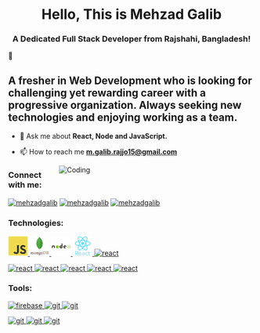 

<h1 align="center">Hello, This is Mehzad Galib</h1>
<h3 align="center">A Dedicated Full Stack Developer from Rajshahi, Bangladesh!</h3> 👋


## A fresher in Web Development who is looking for challenging yet rewarding career with a progressive organization. Always seeking new technologies and enjoying working as a team.

- 💬 Ask me about **React, Node and JavaScript.**

- 📫 How to reach me **m.galib.rajjo15@gmail.com**

<img align="right" alt="Coding" width="400" src="https://i.ibb.co/jVyrhbD/developer-gif.gif">

<h3 align="left">Connect with me:</h3>
<p align="left">

<a href="www.linkedin.com/in/mehzad-galib" target="blank"><img align="center" src="https://www.vectorlogo.zone/logos/linkedin/linkedin-icon.svg" alt="mehzadgalib" height="30" width="40" /></a>
<a href="https://www.facebook.com/mehzad.galib/" target="blank"><img align="center" src="https://www.vectorlogo.zone/logos/facebook/facebook-official.svg" alt="mehzadgalib" height="30" width="40" /></a>
 <a href="m.galib.rajjo15@gmail.com" target="blank"><img align="center" src="https://www.vectorlogo.zone/logos/mailgun/mailgun-icon.svg" alt="mehzadgalib" height="30" width="40" /></a>
</p>

<h3 align="left">Technologies:</h3>

<p align="left"> 


  <a href="https://developer.mozilla.org/en-US/docs/Web/JavaScript" target="_blank"> <img src="https://raw.githubusercontent.com/devicons/devicon/master/icons/javascript/javascript-original.svg" alt="javascript" width="40" height="40"/> </a> 
  <a href="https://www.mongodb.com/" target="_blank"> <img src="https://raw.githubusercontent.com/devicons/devicon/master/icons/mongodb/mongodb-original-wordmark.svg" alt="mongodb" width="40" height="40"/> </a> 
  <a href="https://nodejs.org" target="_blank"> <img src="https://raw.githubusercontent.com/devicons/devicon/master/icons/nodejs/nodejs-original-wordmark.svg" alt="nodejs" width="40" height="40"/> </a> 
  <a href="https://reactjs.org/" target="_blank"> <img src="https://raw.githubusercontent.com/devicons/devicon/master/icons/react/react-original-wordmark.svg" alt="react" width="40" height="40"/> </a> 
  <a href="https://reactjs.org/" target="_blank"> <img src="https://seeklogo.com/images/C/css3-logo-F1923C8D0E-seeklogo.com.png" alt="react" width="40" height="40"/> </a> 
 
 <a href="https://reactjs.org/" target="_blank"> <img src="https://www.vectorlogo.zone/logos/w3_html5/w3_html5-icon.svg" alt="react" width="40" height="40"/> </a> 
 <a href="https://reactjs.org/" target="_blank"> <img src="https://www.vectorlogo.zone/logos/getbootstrap/getbootstrap-icon.svg" alt="react" width="40" height="40"/> </a> 
 <a href="https://reactjs.org/" target="_blank"> <img src="https://seeklogo.com/images/N/next-js-logo-7929BCD36F-seeklogo.com.png" alt="react" width="40" height="40"/> </a> 
 <a href="https://reactjs.org/" target="_blank"> <img src="https://www.vectorlogo.zone/logos/tailwindcss/tailwindcss-icon.svg" alt="react" width="40" height="40"/> </a> 
 <a href="https://reactjs.org/" target="_blank"> <img src="https://www.vectorlogo.zone/logos/graphql/graphql-icon.svg" alt="react" width="40" height="40"/> </a> 

  </p>
  
  
  
  <h3 align="left">Tools:</h3>
<p align="left"> 
<a href="https://firebase.google.com/" target="_blank"> <img src="https://www.vectorlogo.zone/logos/firebase/firebase-icon.svg" alt="firebase" width="40" height="40"/> </a>
 <a href="https://git-scm.com/" target="_blank"> <img src="https://www.vectorlogo.zone/logos/git-scm/git-scm-icon.svg" alt="git" width="40" height="40"/> </a>
 <a href="https://code.visualstudio.com" target="_blank"> <img src="https://www.vectorlogo.zone/logos/visualstudio_code/visualstudio_code-icon.svg" alt="git" width="40" height="40"/> </a>
 
 <a href="https://www.npmjs.com" target="_blank"> <img src="https://www.vectorlogo.zone/logos/npmjs/npmjs-icon.svg" alt="git" width="40" height="40"/> </a>
  <a href="https://www.netlify.com" target="_blank"> <img src="https://www.vectorlogo.zone/logos/netlify/netlify-icon.svg" alt="git" width="40" height="40"/> </a>
  <a href="https://www.heroku.com/" target="_blank"> <img src="https://www.vectorlogo.zone/logos/heroku/heroku-icon.svg" alt="git" width="40" height="40"/> </a>
  </p>
  
  
  
  
  
  
  
